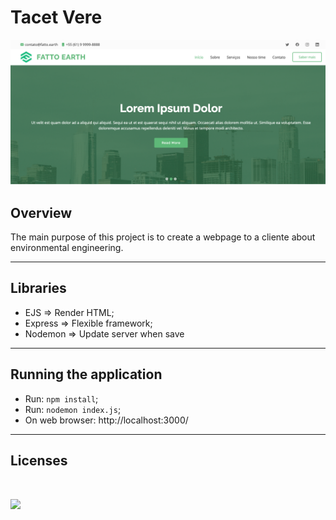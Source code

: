 # Tacet Vere

<p>
    <img src="public/assets/img/wallpaper.png">
</p>

## Overview
The main purpose of this project is to create a webpage to a cliente about environmental engineering.

<hr>

## Libraries 

- EJS => Render HTML;
- Express => Flexible framework;
- Nodemon => Update server when save

<hr>

## Running the application

- Run: `npm install`;
- Run: `nodemon index.js`;
- On web browser: http://localhost:3000/

<hr>

## Licenses
<br>
<p>
    <img src="https://img.shields.io/badge/Bootstrap-563D7C?style=for-the-badge&logo=bootstrap&logoColor=white">
</p>
